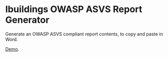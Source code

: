 Ibuildings OWASP ASVS Report Generator
======================================

Generate an OWASP ASVS compliant report contents, to copy and paste in Word.

[Demo](http://relaxnow.github.com/owasp-asvs-report-generator/index.html).

